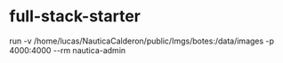# full-stack-starter

run -v /home/lucas/NauticaCalderon/public/Imgs/botes:/data/images -p 4000:4000 --rm nautica-admin

